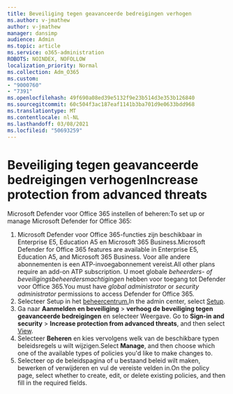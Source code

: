 ```yaml
---
title: Beveiliging tegen geavanceerde bedreigingen verhogen
ms.author: v-jmathew
author: v-jmathew
manager: dansimp
audience: Admin
ms.topic: article
ms.service: o365-administration
ROBOTS: NOINDEX, NOFOLLOW
localization_priority: Normal
ms.collection: Adm_O365
ms.custom:
- "9000760"
- "7391"
ms.openlocfilehash: 49f690a08ed39e5132f9e23b514d3e353b126840
ms.sourcegitcommit: 60c504f3ac187eaf1141b3ba701d9e0633bdd968
ms.translationtype: MT
ms.contentlocale: nl-NL
ms.lasthandoff: 03/08/2021
ms.locfileid: "50693259"
---
```

# <a name="increase-protection-from-advanced-threats"></a><span data-ttu-id="65109-102">Beveiliging tegen geavanceerde bedreigingen verhogen</span><span class="sxs-lookup"><span data-stu-id="65109-102">Increase protection from advanced threats</span></span>

<span data-ttu-id="65109-103">Microsoft Defender voor Office 365 instellen of beheren:</span><span class="sxs-lookup"><span data-stu-id="65109-103">To set up or manage Microsoft Defender for Office 365:</span></span>

1. <span data-ttu-id="65109-104">Microsoft Defender voor Office 365-functies zijn beschikbaar in Enterprise E5, Education A5 en Microsoft 365 Business.</span><span class="sxs-lookup"><span data-stu-id="65109-104">Microsoft Defender for Office 365 features are available in Enterprise E5, Education A5, and Microsoft 365 Business.</span></span> <span data-ttu-id="65109-105">Voor alle andere abonnementen is een ATP-invoegabonnement vereist.</span><span class="sxs-lookup"><span data-stu-id="65109-105">All other plans require an add-on ATP subscription.</span></span> <span data-ttu-id="65109-106">U moet globale *beheerders- of* *beveiligingsbeheerdersmachtigingen* hebben voor toegang tot Defender voor Office 365.</span><span class="sxs-lookup"><span data-stu-id="65109-106">You must have *global administrator* or *security administrator* permissions to access Defender for Office 365.</span></span>
2. <span data-ttu-id="65109-107">Selecteer Setup in het [beheercentrum.](https://go.microsoft.com/fwlink/p/?linkid=2075721)</span><span class="sxs-lookup"><span data-stu-id="65109-107">In the admin center, select [Setup](https://go.microsoft.com/fwlink/p/?linkid=2075721).</span></span>
3. <span data-ttu-id="65109-108">Ga naar **Aanmelden en beveiliging**  >  **verhoog de beveiliging tegen geavanceerde bedreigingen** en selecteer Weergave. [](https://go.microsoft.com/fwlink/?linkid=2109302)</span><span class="sxs-lookup"><span data-stu-id="65109-108">Go to **Sign-in and security** > **Increase protection from advanced threats**, and then select [View](https://go.microsoft.com/fwlink/?linkid=2109302).</span></span>
4. <span data-ttu-id="65109-109">Selecteer **Beheren** en kies vervolgens welk van de beschikbare typen beleidsregels u wilt wijzigen.</span><span class="sxs-lookup"><span data-stu-id="65109-109">Select **Manage**, and then choose which one of the available types of policies you'd like to make changes to.</span></span>
5. <span data-ttu-id="65109-110">Selecteer op de beleidspagina of u bestaand beleid wilt maken, bewerken of verwijderen en vul de vereiste velden in.</span><span class="sxs-lookup"><span data-stu-id="65109-110">On the policy page, select whether to create, edit, or delete existing policies, and then fill in the required fields.</span></span>
